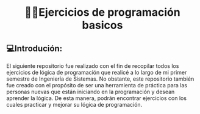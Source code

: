 <div align="center">

# 👨‍💻Ejercicios de programación basicos

</div>


## 💻Introdución:
El siguiente repositorio fue realizado con el fin de recopilar todos los ejercicios de lógica de programación que realicé a lo largo de mi primer semestre de Ingeniería de Sistemas. No obstante, este repositorio también fue creado con el propósito de ser una herramienta de práctica para las personas nuevas que están iniciando en la programación y desean aprender la lógica. De esta manera, podrán encontrar ejercicios con los cuales practicar y mejorar su lógica de programación.
